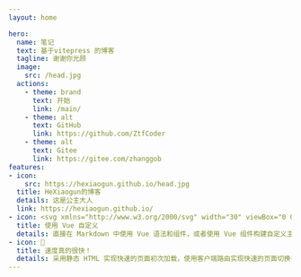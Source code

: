 ```yaml
---
layout: home

hero:
  name: 笔记
  text: 基于vitepress 的博客
  tagline: 谢谢你光顾
  image:
    src: /head.jpg
  actions:
    - theme: brand
      text: 开始
      link: /main/
    - theme: alt
      text: GitHub
      link: https://github.com/ZtfCoder
    - theme: alt
      text: Gitee
      link: https://gitee.com/zhanggob
features:
- icon:
    src: https://hexiaogun.github.io/head.jpg
  title: HeXiaogun的博客
  details: 这是公主大人
  link: https://hexiaogun.github.io/
- icon: <svg xmlns="http://www.w3.org/2000/svg" width="30" viewBox="0 0 256 220.8"><path fill="#41B883" d="M204.8 0H256L128 220.8 0 0h97.92L128 51.2 157.44 0h47.36Z"/><path fill="#41B883" d="m0 0 128 220.8L256 0h-51.2L128 132.48 50.56 0H0Z"/><path fill="#35495E" d="M50.56 0 128 133.12 204.8 0h-47.36L128 51.2 97.92 0H50.56Z"/></svg>
  title: 使用 Vue 自定义
  details: 直接在 Markdown 中使用 Vue 语法和组件，或者使用 Vue 组件构建自定义主题。
- icon: 🚀
  title: 速度真的很快！
  details: 采用静态 HTML 实现快速的页面初次加载，使用客户端路由实现快速的页面切换导航。
---
```

